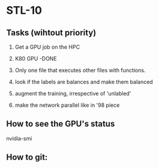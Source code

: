 # STL-10

## Tasks (wihtout priority)  

1) Get a GPU job on the HPC  

2) K80 GPU -DONE

3) Only one file that executes other files with functions.

4) look if the labels are balances and make them balanced

4) augment the training, irrespective of 'unlabled'

5) make the network parallel like in '98 piece

## How to see the GPU's status
nvidia-smi

## How to git:
